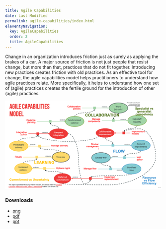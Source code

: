 ```yaml
---
title: Agile Capabilities
date: Last Modified 
permalink: agile-capabilities/index.html
eleventyNavigation:
  key: AgileCapabilities 
  order: 2
  title: AgileCapabilities
---
```


Change in an organization introduces friction just as surely as applying the brakes of a car.
A major source of friction is not just people that resist change, but more than that,
practices that do not fit together. Introducing new practices creates friction with old practices.
As an effective tool for change, the agile capabilities model helps practitioners to understand
how agile practices relate. More specifically, it helps to understand how one set of (agile) practices
creates the fertile ground for the introduction of other (agile) practices.

![Agile Capabilities Model](/content/images/agile-capabilities-model.png)

### Downloads
* [png](/content/images/agile-capabilities-model.png)
* [pdf](/content/downloads/Agile_Capabilities_Model_v1.0.pdf)
* [ppt](/content/downloads/Agile_Capabilities_Model_v1.0.pptx)


